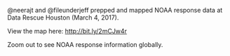 @neerajt and @fileunderjeff prepped and mapped NOAA response data at Data Rescue Houston (March 4, 2017).

View the map here: http://bit.ly/2mCJw4r

Zoom out to see NOAA response information globally.
